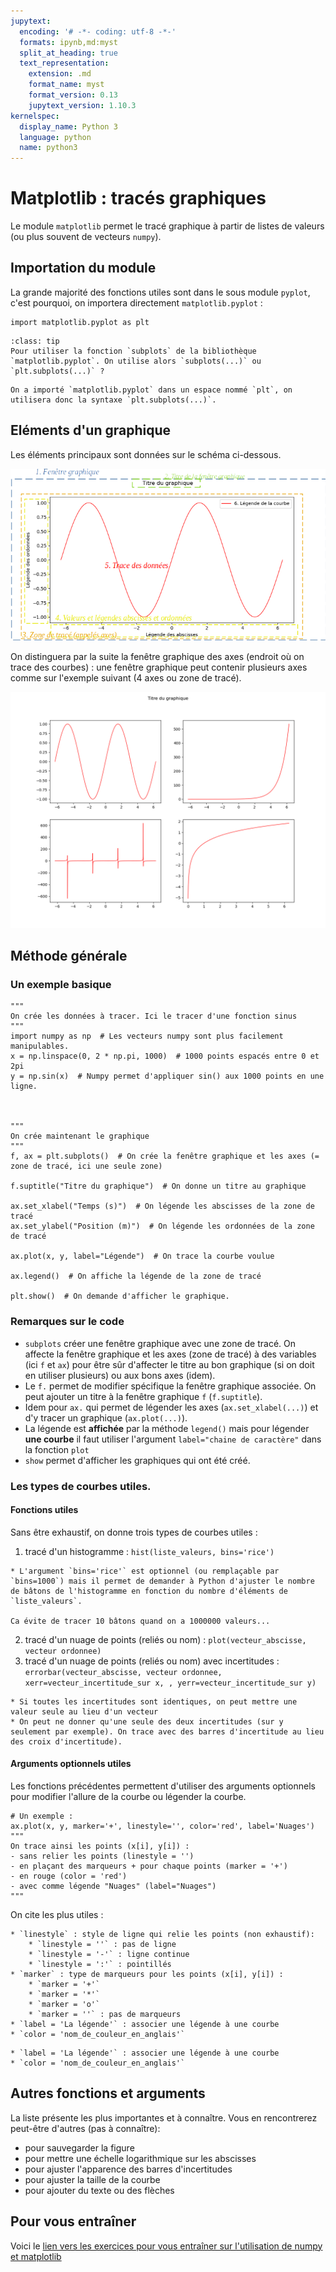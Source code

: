 ```yaml
---
jupytext:
  encoding: '# -*- coding: utf-8 -*-'
  formats: ipynb,md:myst
  split_at_heading: true
  text_representation:
    extension: .md
    format_name: myst
    format_version: 0.13
    jupytext_version: 1.10.3
kernelspec:
  display_name: Python 3
  language: python
  name: python3
---
```


# Matplotlib : tracés graphiques

Le module `matplotlib` permet le tracé graphique à partir de listes de valeurs (ou plus souvent de vecteurs `numpy`). 

## Importation du module

La grande majorité des fonctions utiles sont dans le sous module `pyplot`, c'est pourquoi, on importera directement `matplotlib.pyplot` :

```{code-cell}
import matplotlib.pyplot as plt
```

```{admonition} Question
:class: tip
Pour utiliser la fonction `subplots` de la bibliothèque `matplotlib.pyplot`. On utilise alors `subplots(...)` ou `plt.subplots(...)` ?
```

```{dropdown} Cliquez pour avoir la réponse.
On a importé `matplotlib.pyplot` dans un espace nommé `plt`, on utilisera donc la syntaxe `plt.subplots(...)`.
```

## Eléments d'un graphique
Les éléments principaux sont données sur le schéma ci-dessous.

![Graphique matplotlib](./images/graphique_modif.png)

On distinguera par la suite la fenêtre graphique des axes (endroit où on trace des courbes) : une fenêtre graphique peut contenir plusieurs axes comme sur l'exemple suivant (4 axes ou zone de tracé).

![Multigraphe](./images/multi_g.png)

## Méthode générale

### Un exemple basique

```{code-cell}
"""
On crée les données à tracer. Ici le tracer d'une fonction sinus
"""
import numpy as np  # Les vecteurs numpy sont plus facilement manipulables.
x = np.linspace(0, 2 * np.pi, 1000)  # 1000 points espacés entre 0 et 2pi
y = np.sin(x)  # Numpy permet d'appliquer sin() aux 1000 points en une ligne.



"""
On crée maintenant le graphique
"""
f, ax = plt.subplots()  # On crée la fenêtre graphique et les axes (= zone de tracé, ici une seule zone)

f.suptitle("Titre du graphique")  # On donne un titre au graphique

ax.set_xlabel("Temps (s)")  # On légende les abscisses de la zone de tracé
ax.set_ylabel("Position (m)")  # On légende les ordonnées de la zone de tracé

ax.plot(x, y, label="Légende")  # On trace la courbe voulue

ax.legend()  # On affiche la légende de la zone de tracé

plt.show()  # On demande d'afficher le graphique.
```

### Remarques sur le code
* `subplots` créer une fenêtre graphique avec une zone de tracé. On affecte la fenêtre graphique et les axes (zone de tracé) à des variables (ici `f` et `ax`) pour être sûr d'affecter le titre au bon graphique (si on doit en utiliser plusieurs) ou aux bons axes (idem).
* Le `f.` permet de modifier spécifique la fenêtre graphique associée. On peut ajouter un titre à la fenêtre graphique `f` (`f.suptitle`).
* Idem pour `ax.` qui permet de légender les axes (`ax.set_xlabel(...)`) et d'y tracer un graphique (`ax.plot(...)`).
* La légende est __affichée__ par la méthode `legend()` mais pour légender __une courbe__ il faut utiliser l'argument `label="chaine de caractère"` dans la fonction `plot`
* `show` permet d'afficher les graphiques qui ont été créé.

### Les types de courbes utiles.

#### Fonctions utiles
Sans être exhaustif, on donne trois types de courbes utiles :
1. tracé d'un histogramme : `hist(liste_valeurs, bins='rice')`
```{toggle}
* L'argument `bins='rice'` est optionnel (ou remplaçable par `bins=1000`) mais il permet de demander à Python d'ajuster le nombre de bâtons de l'histogramme en fonction du nombre d'éléments de `liste_valeurs`.

Ca évite de tracer 10 bâtons quand on a 1000000 valeurs...
```

2. tracé d'un nuage de points (reliés ou nom) : `plot(vecteur_abscisse, vecteur ordonnee)` 
3. tracé d'un nuage de points (reliés ou nom) avec incertitudes : `errorbar(vecteur_abscisse, vecteur ordonnee, xerr=vecteur_incertitude_sur x, , yerr=vecteur_incertitude_sur y)`

```{toggle}
* Si toutes les incertitudes sont identiques, on peut mettre une valeur seule au lieu d'un vecteur
* On peut ne donner qu'une seule des deux incertitudes (sur y seulement par exemple). On trace avec des barres d'incertitude au lieu des croix d'incertitude).
```

#### Arguments optionnels utiles
Les fonctions précédentes permettent d'utiliser des arguments optionnels pour modifier l'allure de la courbe ou légender la courbe. 

```{code-block}
# Un exemple :
ax.plot(x, y, marker='+', linestyle='', color='red', label='Nuages')
"""
On trace ainsi les points (x[i], y[i]) :
- sans relier les points (linestyle = '')
- en plaçant des marqueurs + pour chaque points (marker = '+')
- en rouge (color = 'red')
- avec comme légende "Nuages" (label="Nuages")
"""
```

On cite les plus utiles :

````{tabbed} Pour plot et errorbar
* `linestyle` : style de ligne qui relie les points (non exhaustif):
    * `linestyle = ''` : pas de ligne
    * `linestyle = '-'` : ligne continue
    * `linestyle = ':'` : pointillés
* `marker` : type de marqueurs pour les points (x[i], y[i]) :
    * `marker = '+'`
    * `marker = '*'`
    * `marker = 'o'`
    * `marker = ''` : pas de marqueurs
* `label = 'La légende'` : associer une légende à une courbe
* `color = 'nom_de_couleur_en_anglais'`
````

````{tabbed} Pour hist
* `label = 'La légende'` : associer une légende à une courbe
* `color = 'nom_de_couleur_en_anglais'`
````

## Autres fonctions et arguments
La liste présente les plus importantes et à connaître. Vous en rencontrerez peut-être d'autres (pas à connaître):
* pour sauvegarder la figure
* pour mettre une échelle logarithmique sur les abscisses
* pour ajuster l'apparence des barres d'incertitudes
* pour ajuster la taille de la courbe
* pour ajouter du texte ou des flèches

## Pour vous entraîner
Voici le [lien vers les exercices pour vous entraîner sur l'utilisation de numpy et matplotlib](https://pcsi3physiquestan.github.io/intro_python_td/notebook/exo_science.html)